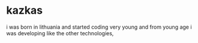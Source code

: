 # kazkas
i was born in lithuania and started coding very young and from young age i was developing like the other technologies,
